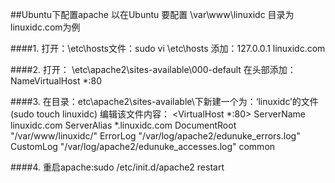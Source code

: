 ##Ubuntu下配置apache
以在Ubuntu 要配置 \var\www\linuxidc 目录为 linuxidc.com为例

####1. 打开：\etc\hosts文件：sudo vi \etc\hosts
添加：127.0.0.1 linuxidc.com

####2. 打开： \etc\apache2\sites-available\000-default
在头部添加：NameVirtualHost *:80

####3. 在目录：etc\apache2\sites-available\下新建一个为：‘linuxidc’的文件(sudo touch linuxidc)
编辑该文件内容：
<VirtualHost *:80>
ServerName linuxidc.com
ServerAlias *.linuxidc.com
DocumentRoot "/var/www/linuxidc/"
ErrorLog "/var/log/apache2/edunuke_errors.log"
CustomLog "/var/log/apache2/edunuke_accesses.log" common
</VirtualHost>

####4. 重启apache:sudo /etc/init.d/apache2 restart
